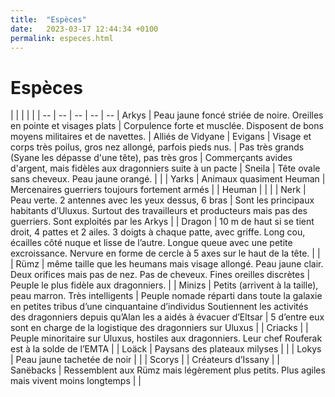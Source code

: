```yaml
---
title:  "Espèces"
date:   2023-03-17 12:44:34 +0100
permalink: especes.html
---
```

# Espèces

| | | | |
| -- | -- | -- | -- | --
| Arkys | Peau jaune foncé striée de noire. Oreilles en pointe et visages plats | Corpulence forte et musclée. Disposent de bons moyens militaires et de navettes. | Alliés de Vidyane
| Evigans  | Visage et corps très poilus, gros nez allongé, parfois pieds nus.  | Pas très grands (Syane les dépasse d'une tête), pas très gros | Commerçants avides d'argent, mais fidèles aux dragonniers suite à un pacte
| Sneila | Tête ovale sans cheveux. Peau jaune orangé. |  |
| Yarks | Animaux quasiment Heuman  | Mercenaires guerriers toujours fortement armés |
| Heuman  |  |  |
| Nerk | Peau verte. 2 antennes avec les yeux dessus, 6 bras  | Sont les principaux habitants d’Uluxus. Surtout des travailleurs et producteurs mais pas des guerriers. Sont exploités par les Arkys |
| Dragon | 10 m de haut si se tient droit, 4 pattes et 2 ailes. 3 doigts à chaque patte, avec griffe. Long cou, écailles côté nuque et lisse de l’autre. Longue queue avec une petite excroissance. Nervure en forme de cercle à 5 axes sur le haut de la tête.  |  |
| Rümz | même taille que les heumans mais visage allongé. Peau jaune clair. Deux orifices mais pas de nez. Pas de cheveux. Fines oreilles discrètes | Peuple le plus fidèle aux dragonniers. |
| Minizs | Petits (arrivent à la taille), peau marron. Très intelligents | Peuple nomade réparti dans toute la galaxie en petites tribus d’une cinquantaine d’individus Soutiennent les activités des dragonniers depuis qu’Alan les a aidés à évacuer d’Eltsar | 5 d’entre eux sont en charge de la logistique des dragonniers sur Uluxus |
| Criacks |  | Peuple minoritaire sur Uluxus, hostiles aux dragonniers. Leur chef Rouferak est à la solde de l’EMTA |
| Loäck | Paysans des plateaux milyses |  |
| Lokys | Peau jaune tachetée de noir |  |
| Scorys |  | Créateurs d’Issany |
| Sanëbacks | Ressemblent aux Rümz mais légèrement plus petits. Plus agiles mais vivent moins longtemps |  |

